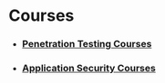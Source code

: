 # Courses

- ### [Penetration Testing Courses](Penetration%20Testing%20Courses.md)

- ### [Application Security Courses](Application%20Security%20Courses.md)